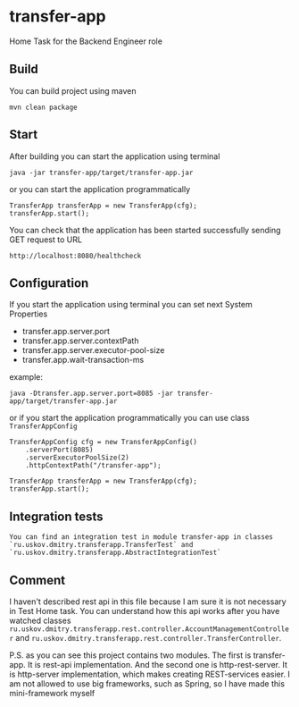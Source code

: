 # transfer-app
Home Task for the Backend Engineer role

## Build

You can build project using maven

    mvn clean package


## Start
After building you can start the application using terminal

    java -jar transfer-app/target/transfer-app.jar

or you can start the application programmatically

    
    TransferApp transferApp = new TransferApp(cfg);
    transferApp.start();
    
You can check that the application has been started successfully sending GET request to URL

   
    http://localhost:8080/healthcheck

## Configuration

If you start the application using terminal you can set next System Properties
* transfer.app.server.port
* transfer.app.server.contextPath
* transfer.app.server.executor-pool-size
* transfer.app.wait-transaction-ms

example:
    
    java -Dtransfer.app.server.port=8085 -jar transfer-app/target/transfer-app.jar 

or if you start the application programmatically you can use class `TransferAppConfig`

    TransferAppConfig cfg = new TransferAppConfig()
        .serverPort(8085)
        .serverExecutorPoolSize(2)
        .httpContextPath("/transfer-app");
        
    TransferApp transferApp = new TransferApp(cfg);
    transferApp.start();
    
## Integration tests

    You can find an integration test in module transfer-app in classes `ru.uskov.dmitry.transferapp.TransferTest` and `ru.uskov.dmitry.transferapp.AbstractIntegrationTest`

## Comment
I haven't described rest api in this file because I am sure it is not necessary in Test Home task. You can understand how this api works after you have watched classes 
`ru.uskov.dmitry.transferapp.rest.controller.AccountManagementController` and `ru.uskov.dmitry.transferapp.rest.controller.TransferController`.
    
P.S. as you can see this project contains two modules. The first is transfer-app. It is rest-api implementation. And the second one is http-rest-server. 
It is http-server implementation, which makes creating REST-services easier. I am not allowed to use big frameworks, such as Spring, so I have made this mini-framework myself